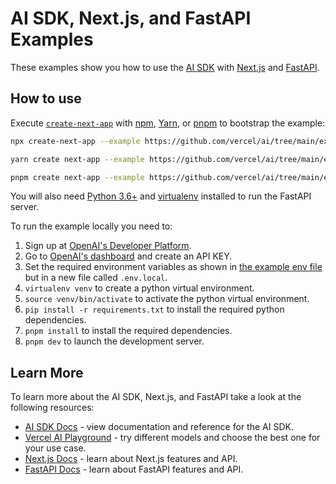 # AI SDK, Next.js, and FastAPI Examples

These examples show you how to use the [AI SDK](https://sdk.vercel.ai/docs) with [Next.js](https://nextjs.org) and [FastAPI](https://fastapi.tiangolo.com).

## How to use

Execute [`create-next-app`](https://github.com/vercel/next.js/tree/canary/packages/create-next-app) with [npm](https://docs.npmjs.com/cli/init), [Yarn](https://yarnpkg.com/lang/en/docs/cli/create/), or [pnpm](https://pnpm.io) to bootstrap the example:

```bash
npx create-next-app --example https://github.com/vercel/ai/tree/main/examples/next-fastapi next-fastapi-app
```

```bash
yarn create next-app --example https://github.com/vercel/ai/tree/main/examples/next-fastapi next-fastapi-app
```

```bash
pnpm create next-app --example https://github.com/vercel/ai/tree/main/examples/next-fastapi next-fastapi-app
```

You will also need [Python 3.6+](https://www.python.org/downloads) and [virtualenv](https://virtualenv.pypa.io/en/latest/installation.html) installed to run the FastAPI server.

To run the example locally you need to:

1. Sign up at [OpenAI's Developer Platform](https://platform.openai.com/signup).
2. Go to [OpenAI's dashboard](https://platform.openai.com/account/api-keys) and create an API KEY.
3. Set the required environment variables as shown in [the example env file](./.env.local.example) but in a new file called `.env.local`.
4. `virtualenv venv` to create a python virtual environment.
5. `source venv/bin/activate` to activate the python virtual environment.
6. `pip install -r requirements.txt` to install the required python dependencies.
7. `pnpm install` to install the required dependencies.
8. `pnpm dev` to launch the development server.

## Learn More

To learn more about the AI SDK, Next.js, and FastAPI take a look at the following resources:

- [AI SDK Docs](https://sdk.vercel.ai/docs) - view documentation and reference for the AI SDK.
- [Vercel AI Playground](https://play.vercel.ai) - try different models and choose the best one for your use case.
- [Next.js Docs](https://nextjs.org/docs) - learn about Next.js features and API.
- [FastAPI Docs](https://fastapi.tiangolo.com) - learn about FastAPI features and API.

